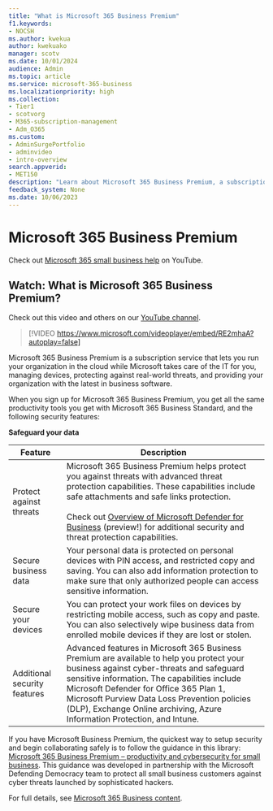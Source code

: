 ```yaml
---
title: "What is Microsoft 365 Business Premium"
f1.keywords:
- NOCSH
ms.author: kwekua
author: kwekuako
manager: scotv
ms.date: 10/01/2024
audience: Admin
ms.topic: article
ms.service: microsoft-365-business
ms.localizationpriority: high
ms.collection: 
- Tier1
- scotvorg
- M365-subscription-management 
- Adm_O365
ms.custom: 
- AdminSurgePortfolio
- adminvideo
- intro-overview
search.appverid:
- MET150
description: "Learn about Microsoft 365 Business Premium, a subscription service that takes care of the IT part for you."
feedback_system: None
ms.date: 10/06/2023
---
```


# Microsoft 365 Business Premium

Check out [Microsoft 365 small business help](https://go.microsoft.com/fwlink/?linkid=2197659) on YouTube.

## Watch: What is Microsoft 365 Business Premium?

Check out this video and others on our [YouTube channel](https://go.microsoft.com/fwlink/?linkid=2198029).

> [!VIDEO https://www.microsoft.com/videoplayer/embed/RE2mhaA?autoplay=false]

Microsoft 365 Business Premium is a subscription service that lets you run your organization in the cloud while Microsoft takes care of the IT for you, managing devices, protecting against real-world threats, and providing your organization with the latest in business software.

When you sign up for Microsoft 365 Business Premium, you get all the same productivity tools you get with Microsoft 365 Business Standard, and the following security features:

**Safeguard your data**


|Feature|Description|
| --- | --- |
| Protect against threats | Microsoft 365 Business Premium helps protect you against threats with advanced threat protection capabilities. These capabilities include safe attachments and safe links protection. <br/><br/>Check out [Overview of Microsoft Defender for Business](../../security/defender-business/mdb-overview.md) (preview!) for additional security and threat protection capabilities. |
| Secure business data | Your personal data is protected on personal devices with PIN access, and restricted copy and saving. You can also add information protection to make sure that only authorized people can access sensitive information. |
| Secure your devices | You can protect your work files on devices by restricting mobile access, such as copy and paste. You can also selectively wipe business data from enrolled mobile devices if they are lost or stolen. |
| Additional security features | Advanced features in Microsoft 365 Business Premium are available to help you protect your business against cyber-threats and safeguard sensitive information. The capabilities include Microsoft Defender for Office 365 Plan 1, Microsoft Purview Data Loss Prevention policies (DLP), Exchange Online archiving, Azure Information Protection, and Intune. |

If you have Microsoft Business Premium, the quickest way to setup security and begin collaborating safely is to follow the guidance in this library: [Microsoft 365 Business Premium – productivity and cybersecurity for small business](../../business-premium/m365bp-overview.md). This guidance was developed in partnership with the Microsoft Defending Democracy team to protect all small business customers against cyber threats launched by sophisticated hackers. 

For full details, see [Microsoft 365 Business content](../../admin/index.yml).
